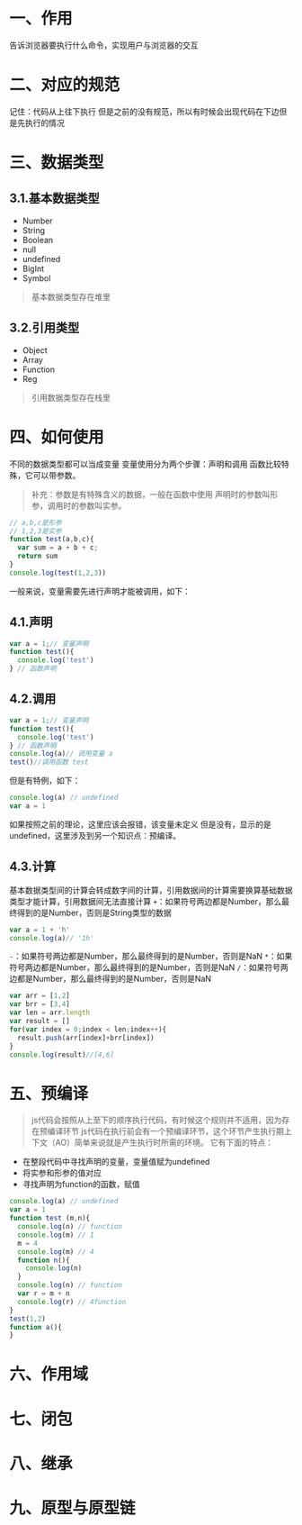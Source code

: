 # 一、作用
告诉浏览器要执行什么命令，实现用户与浏览器的交互

# 二、对应的规范
记住：代码从上往下执行
但是之前的没有规范，所以有时候会出现代码在下边但是先执行的情况

# 三、数据类型
## 3.1.基本数据类型
* Number
* String
* Boolean
* null
* undefined
* BigInt
* Symbol
> 基本数据类型存在堆里
## 3.2.引用类型
* Object
* Array
* Function
* Reg
> 引用数据类型存在栈里
# 四、如何使用
不同的数据类型都可以当成变量
变量使用分为两个步骤：声明和调用
函数比较特殊，它可以带参数。
> 补充：参数是有特殊含义的数据，一般在函数中使用
声明时的参数叫形参，调用时的参数叫实参。
```js
// a,b,c是形参
// 1,2,3是实参
function test(a,b,c){
  var sum = a + b + c;
  return sum
}
console.log(test(1,2,3))
```
一般来说，变量需要先进行声明才能被调用，如下：
## 4.1.声明
```js
var a = 1;// 变量声明
function test(){
  console.log('test')
} // 函数声明
```
## 4.2.调用
```js
var a = 1;// 变量声明
function test(){
  console.log('test')
} // 函数声明
console.log(a)// 调用变量 a
test()//调用函数 test
```
但是有特例，如下：
```js
console.log(a) // undefined
var a = 1
```
如果按照之前的理论，这里应该会报错，该变量未定义
但是没有，显示的是undefined，这里涉及到另一个知识点：预编译。
## 4.3.计算
基本数据类型间的计算会转成数字间的计算，引用数据间的计算需要换算基础数据类型才能计算，引用数据间无法直接计算
`+`：如果符号两边都是Number，那么最终得到的是Number，否则是String类型的数据
```js
var a = 1 + 'h'
console.log(a)// '1h'
```
`-`：如果符号两边都是Number，那么最终得到的是Number，否则是NaN
`*`：如果符号两边都是Number，那么最终得到的是Number，否则是NaN
`/`：如果符号两边都是Number，那么最终得到的是Number，否则是NaN
```js
var arr = [1,2]
var brr = [3,4]
var len = arr.length
var result = []
for(var index = 0;index < len;index++){
  result.push(arr[index]+brr[index])
}
console.log(result)//[4,6]
```
# 五、预编译
> js代码会按照从上至下的顺序执行代码，有时候这个规则并不适用，因为存在预编译环节
js代码在执行前会有一个预编译环节，这个环节产生执行期上下文（AO）简单来说就是产生执行时所需的环境。
它有下面的特点：
* 在整段代码中寻找声明的变量，变量值赋为undefined
* 将实参和形参的值对应
* 寻找声明为function的函数，赋值
```js
console.log(a) // undefined
var a = 1
function test (m,n){
  console.log(n) // function
  console.log(m) // 1
  m = 4
  console.log(m) // 4
  function n(){
    console.log(n)
  }
  console.log(n) // function 
  var r = m + n
  console.log(r) // 4function
}
test(1,2)
function a(){
}
```

# 六、作用域


# 七、闭包


# 八、继承


# 九、原型与原型链

